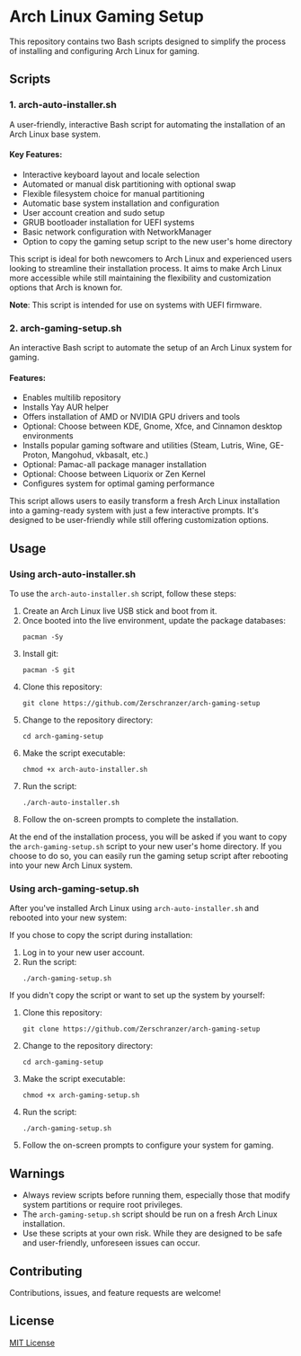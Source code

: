 # Arch Linux Gaming Setup

This repository contains two Bash scripts designed to simplify the process of installing and configuring Arch Linux for gaming.

## Scripts

### 1. arch-auto-installer.sh

A user-friendly, interactive Bash script for automating the installation of an Arch Linux base system.

#### Key Features:
- Interactive keyboard layout and locale selection
- Automated or manual disk partitioning with optional swap
- Flexible filesystem choice for manual partitioning
- Automatic base system installation and configuration
- User account creation and sudo setup
- GRUB bootloader installation for UEFI systems
- Basic network configuration with NetworkManager
- Option to copy the gaming setup script to the new user's home directory

This script is ideal for both newcomers to Arch Linux and experienced users looking to streamline their installation process. It aims to make Arch Linux more accessible while still maintaining the flexibility and customization options that Arch is known for.

**Note**: This script is intended for use on systems with UEFI firmware.

### 2. arch-gaming-setup.sh

An interactive Bash script to automate the setup of an Arch Linux system for gaming.

#### Features:
- Enables multilib repository
- Installs Yay AUR helper
- Offers installation of AMD or NVIDIA GPU drivers and tools
- Optional: Choose between KDE, Gnome, Xfce, and Cinnamon desktop environments
- Installs popular gaming software and utilities (Steam, Lutris, Wine, GE-Proton, Mangohud, vkbasalt, etc.)
- Optional: Pamac-all package manager installation
- Optional: Choose between Liquorix or Zen Kernel
- Configures system for optimal gaming performance

This script allows users to easily transform a fresh Arch Linux installation into a gaming-ready system with just a few interactive prompts. It's designed to be user-friendly while still offering customization options.

## Usage

### Using arch-auto-installer.sh

To use the `arch-auto-installer.sh` script, follow these steps:

1. Create an Arch Linux live USB stick and boot from it.
2. Once booted into the live environment, update the package databases:
   ```
   pacman -Sy
   ```
3. Install git:
   ```
   pacman -S git
   ```
4. Clone this repository:
   ```
   git clone https://github.com/Zerschranzer/arch-gaming-setup
   ```
5. Change to the repository directory:
   ```
   cd arch-gaming-setup
   ```
6. Make the script executable:
   ```
   chmod +x arch-auto-installer.sh
   ```
7. Run the script:
   ```
   ./arch-auto-installer.sh
   ```
8. Follow the on-screen prompts to complete the installation.

At the end of the installation process, you will be asked if you want to copy the `arch-gaming-setup.sh` script to your new user's home directory. If you choose to do so, you can easily run the gaming setup script after rebooting into your new Arch Linux system.

### Using arch-gaming-setup.sh

After you've installed Arch Linux using `arch-auto-installer.sh` and rebooted into your new system:

If you chose to copy the script during installation:
1. Log in to your new user account.
2. Run the script:
   ```
   ./arch-gaming-setup.sh
   ```

If you didn't copy the script or want to set up the system by yourself:
1. Clone this repository:
   ```
   git clone https://github.com/Zerschranzer/arch-gaming-setup
   ```
2. Change to the repository directory:
   ```
   cd arch-gaming-setup
   ```
3. Make the script executable:
   ```
   chmod +x arch-gaming-setup.sh
   ```
4. Run the script:
   ```
   ./arch-gaming-setup.sh
   ```

5. Follow the on-screen prompts to configure your system for gaming.

## Warnings

- Always review scripts before running them, especially those that modify system partitions or require root privileges.
- The `arch-gaming-setup.sh` script should be run on a fresh Arch Linux installation.
- Use these scripts at your own risk. While they are designed to be safe and user-friendly, unforeseen issues can occur.

## Contributing

Contributions, issues, and feature requests are welcome!

## License

[MIT License](https://opensource.org/licenses/MIT)
